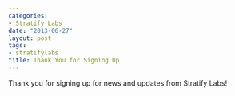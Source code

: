 ```yaml
---
categories:
- Stratify Labs
date: "2013-06-27"
layout: post
tags:
- stratifylabs
title: Thank You for Signing Up
---
```


Thank you for signing up for news and updates from Stratify Labs!

